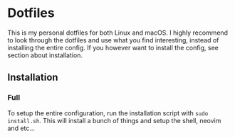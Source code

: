 # Dotfiles

This is my personal dotfiles for both Linux and macOS. I highly recommend to look through the dotfiles and use what you find interesting, instead of installing the entire config. If you however want to install the config, see section about installation.

## Installation

### Full

To setup the entire configuration, run the installation script with `sudo install.sh`. This will install a bunch of things and setup the shell, neovim and etc...
